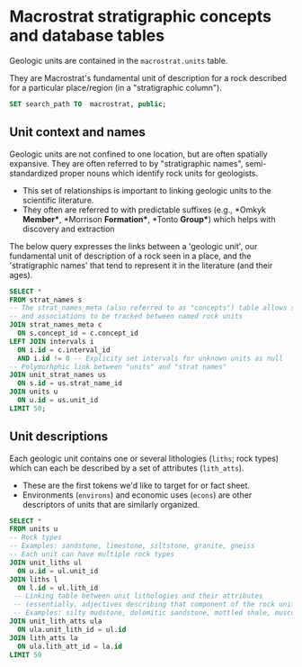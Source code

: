 # Macrostrat stratigraphic concepts and database tables

Geologic units are contained in the `macrostrat.units` table.

They are Macrostrat's fundamental unit of description for a rock described for a particular place/region (in a "stratigraphic column").

```sql
SET search_path TO  macrostrat, public;
```

## Unit context and names

Geologic units are not confined to one location, but are often spatially expansive. They are often referred to by "stratigraphic names",
semi-standardized proper nouns which identify rock units for geologists.

- This set of relationships is important to linking geologic units to the scientific literature.
- They often are referred to with predictable suffixes (e.g., \*Omkyk **Member\***, \*Morrison **Formation\***, \*Tonto **Group\***)
    which helps with discovery and extraction

The below query expresses the links between a 'geologic unit', our fundamental unit of
description of a rock seen in a place, and the 'stratigraphic names' that tend to
represent it in the literature (and their ages).

```sql
SELECT *
FROM strat_names s
-- The strat_names_meta (also referred to as "concepts") table allows synonyms
-- and associations to be tracked between named rock units
JOIN strat_names_meta c
  ON s.concept_id = c.concept_id
LEFT JOIN intervals i
  ON i.id = c.interval_id
  AND i.id != 0 -- Explicity set intervals for unknown units as null
-- Polymorhphic link between "units" and "strat names"
JOIN unit_strat_names us
  ON s.id = us.strat_name_id
JOIN units u
  ON u.id = us.unit_id
LIMIT 50;
```

## Unit descriptions

Each geologic unit contains one or several lithologies (`liths`; rock types)
which can each be described by a set of attributes (`lith_atts`).

- These are the first tokens we'd like to target for or fact sheet.
- Environments (`environs`) and economic uses (`econs`) are other descriptors of units that are similarly organized.

```sql
SELECT *
FROM units u
-- Rock types
-- Examples: sandstone, limestone, siltstone, granite, gneiss
-- Each unit can have multiple rock types
JOIN unit_liths ul
  ON u.id = ul.unit_id
JOIN liths l
  ON l.id = ul.lith_id
 -- Linking table between unit lithologies and their attributes
 -- (essentially, adjectives describing that component of the rock unit)
 -- Examples: silty mudstone, dolomitic sandstone, mottled shale, muscovite garnet granite
JOIN unit_lith_atts ula
  ON ula.unit_lith_id = ul.id
JOIN lith_atts la
  ON ula.lith_att_id = la.id
LIMIT 50
```
